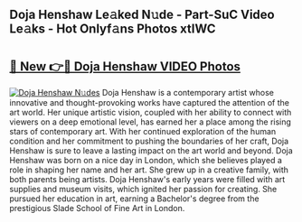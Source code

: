 ## Doja Henshaw Le𝚊ked N𝚞de - Part-SuC Video Le𝚊ks - Hot Onlyf𝚊ns Photos xtIWC

# <h2><a href="http://ab56444.deff.icu/?id=Doja+Henshaw">🔗 New 👉🔴 Doja Henshaw VIDEO Photos</a></h2>

[![Doja Henshaw N𝚞des](https://i.imgur.com/rIISA9y.gif)](http://ab56444.deff.icu/?id=Doja+Henshaw)
Doja Henshaw is a contemporary artist whose innovative and thought-provoking works have captured the attention of the art world. Her unique artistic vision, coupled with her ability to connect with viewers on a deep emotional level, has earned her a place among the rising stars of contemporary art. With her continued exploration of the human condition and her commitment to pushing the boundaries of her craft, Doja Henshaw is sure to leave a lasting impact on the art world and beyond. Doja Henshaw was born on a nice day in London, which she believes played a role in shaping her name and her art. She grew up in a creative family, with both parents being artists. Doja Henshaw's early years were filled with art supplies and museum visits, which ignited her passion for creating. She pursued her education in art, earning a Bachelor's degree from the prestigious Slade School of Fine Art in London.
